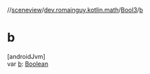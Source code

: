 //[sceneview](../../../index.md)/[dev.romainguy.kotlin.math](../index.md)/[Bool3](index.md)/[b](b.md)

# b

[androidJvm]\
var [b](b.md): [Boolean](https://kotlinlang.org/api/latest/jvm/stdlib/kotlin/-boolean/index.html)
